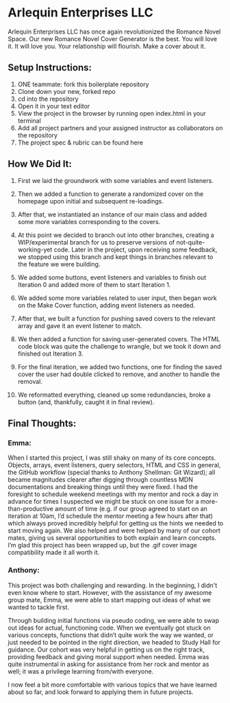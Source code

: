 # Arlequin Enterprises LLC

Arlequin Enterprises LLC has once again revolutionized the Romance Novel Space. Our new Romance Novel Cover Generator is the best. You will love it. It will love you. Your relationship will flourish. Make a cover about it.

## Setup Instructions:

1. ONE teammate: fork this boilerplate repository
2. Clone down your new, forked repo
3. cd into the repository
4. Open it in your text editor
5. View the project in the browser by running open index.html in your terminal
6. Add all project partners and your assigned instructor as collaborators on the repository
7. The project spec & rubric can be found here

## How We Did It:

1. First we laid the groundwork with some variables and event listeners.

2. Then we added a function to generate a randomized cover on the homepage upon initial and subsequent re-loadings.

3. After that, we instantiated an instance of our main class and added some more variables corresponding to the covers.

4. At this point we decided to branch out into other branches, creating a WIP/experimental branch for us to preserve versions of not-quite-working-yet code. Later in the project, upon receiving some feedback, we stopped using this branch and kept things in branches relevant to the feature we were building.

5. We added some buttons, event listeners and variables to finish out Iteration 0 and added more of them to start Iteration 1.

6. We added some more variables related to user input, then began work on the Make Cover function, adding event listeners as needed.

7. After that, we built a function for pushing saved covers to the relevant array and gave it an event listener to match.

8. We then added a function for saving user-generated covers. The HTML code block was quite the challenge to wrangle, but we took it down and finished out Iteration 3.

9. For the final iteration, we added two functions, one for finding the saved cover the user had double clicked to remove, and another to handle the removal.

10. We reformatted everything, cleaned up some redundancies, broke a button (and, thankfully, caught it in final review).

## Final Thoughts:

### Emma:

When I started this project, I was still shaky on many of its core concepts. Objects, arrays, event listeners, query selectors, HTML and CSS in general, the GitHub workflow (special thanks to Anthony Shellman: Git Wizard); all became magnitudes clearer after digging through countless MDN documentations and breaking things until they were fixed. I had the foresight to schedule weekend meetings with my mentor and rock a day in advance for times I suspected we might be stuck on one issue for a more-than-productive amount of time (e.g. if our group agreed to start on an iteration at 10am, I’d schedule the mentor meeting a few hours after that) which always proved incredibly helpful for getting us the hints we needed to start moving again. We also helped and were helped by many of our cohort mates, giving us several opportunities to both explain and learn concepts. I’m glad this project has been wrapped up, but the .gif cover image compatibility made it all worth it.   


### Anthony:

This project was both challenging and rewarding. In the beginning, I didn't even know where to start. However, with the assistance of my awesome group mate, Emma, we were able to start mapping out ideas of what we wanted to tackle first.

Through building initial functions via pseudo coding, we were able to swap out ideas for actual, functioning code. When we eventually got stuck on various concepts, functions that didn’t quite work the way we wanted, or just needed to be pointed in the right direction, we headed to Study Hall for guidance. Our cohort was very helpful in getting us on the right track, providing feedback and giving moral support when needed. Emma was quite instrumental in asking for assistance from her rock and mentor as well; it was a privilege learning from/with everyone.

I now feel a bit more comfortable with various topics that we have learned about so far, and look forward to applying them in future projects.
